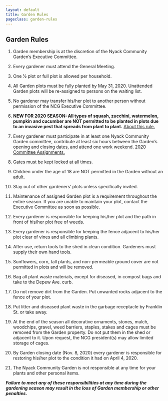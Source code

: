 ```yaml
---
layout: default
title: Garden Rules
pageclass: garden-rules
---
```


## Garden Rules

1. Garden membership is at the discretion of the Nyack Community Garden’s Executive Committee.

2. Every gardener must attend the General Meeting.

3. One 1⁄2 plot or full plot is allowed per household.

4. All Garden plots must be fully planted by May 31, 2020. Unattended Garden plots will be re-assigned to persons on the waiting list.

5. No gardener may transfer his/her plot to another person without permission of the NCG Executive
Committee.

6. <b>NEW FOR 2020 SEASON: All types of squash, zucchini, watermelon, pumpkin and cucumber are NOT permitted to 
be planted in plots due to an invasive pest that spreads from plant to plant.</b> [About this rule.](https://nyackcommunitygarden.info/blog/2019-about-the-squash-borer)

7. Every gardener must participate in at least one Nyack Community Garden committee, contribute at least six hours between 
the Garden’s opening and closing dates, and attend one work weekend. [2020 Committee Assignments.](https://nyackcommunitygarden.info/pdf/2020_NCG_Committee_Assignments.pdf)

8. Gates must be kept locked at all times.

9. Children under the age of 18 are NOT permitted in the Garden without an adult.

10. Stay out of other gardeners’ plots unless specifically invited.

11. Maintenance of assigned Garden plot is a requirement throughout the entire season. If you are
unable to maintain your plot, contact the Executive Committee as soon as possible.

12. Every gardener is responsible for keeping his/her plot and the path in front of his/her plot free of
weeds.

13. Every gardener is responsible for keeping the fence adjacent to his/her plot clear of vines and all
climbing plants.

14. After use, return tools to the shed in clean condition. Gardeners must supply their own hand tools.

15. Sunflowers, corn, tall plants, and non-permeable ground cover are not permitted in plots and will
be removed.

16. Bag all plant waste materials, except for diseased, in compost bags and take to the Depew Ave.
curb.

17. Do not remove dirt from the Garden. Put unwanted rocks adjacent to the fence of your plot.

18. Put litter and diseased plant waste in the garbage receptacle by Franklin St. or take away.

19. At the end of the season all decorative ornaments, stones, mulch, woodchips, gravel, weed
barriers, staples, stakes and cages must be removed from the Garden property. Do not put them in
the shed or adjacent to it. Upon request, the NCG president(s) may allow limited storage of cages.

20. By Garden closing date (Nov. 8, 2020) every gardener is responsible for restoring his/her plot to the
condition it had on April 4, 2020.

21. The Nyack Community Garden is not responsible at any time for your plants and other personal
items.

<b><i>Failure to meet any of these responsibilities at any time during the gardening season
may result in the loss of Garden membership or other penalties.</i></b>












